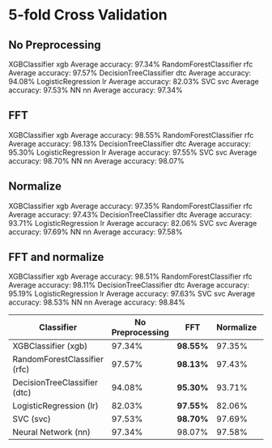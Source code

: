 # 5-fold Cross Validation

## No Preprocessing
XGBClassifier xgb Average accuracy: 97.34%
RandomForestClassifier rfc Average accuracy: 97.57%
DecisionTreeClassifier dtc Average accuracy: 94.08%
LogisticRegression lr Average accuracy: 82.03%
SVC svc Average accuracy: 97.53%
NN nn Average accuracy: 97.34%

## FFT
XGBClassifier xgb Average accuracy: 98.55%
RandomForestClassifier rfc Average accuracy: 98.13%
DecisionTreeClassifier dtc Average accuracy: 95.30%
LogisticRegression lr Average accuracy: 97.55%
SVC svc Average accuracy: 98.70%
NN nn Average accuracy: 98.07%

## Normalize
XGBClassifier xgb Average accuracy: 97.35%
RandomForestClassifier rfc Average accuracy: 97.43%
DecisionTreeClassifier dtc Average accuracy: 93.71%
LogisticRegression lr Average accuracy: 82.06%
SVC svc Average accuracy: 97.69%
NN nn Average accuracy: 97.58%

## FFT and normalize
XGBClassifier xgb Average accuracy: 98.51%
RandomForestClassifier rfc Average accuracy: 98.11%
DecisionTreeClassifier dtc Average accuracy: 95.19%
LogisticRegression lr Average accuracy: 97.63%
SVC svc Average accuracy: 98.53%
NN nn Average accuracy: 98.84%


| Classifier | No Preprocessing | FFT | Normalize | FFT and Normalize |
|------------|------------------|-----|-----------|-------------------|
| XGBClassifier (xgb) | 97.34% | <b>98.55%</b> | 97.35% | 98.51% |
| RandomForestClassifier (rfc) | 97.57% | <b>98.13%</b> | 97.43% | 98.11% |
| DecisionTreeClassifier (dtc) | 94.08% | <b>95.30%</b> | 93.71% | 95.19% |
| LogisticRegression (lr) | 82.03% | <b>97.55%</b> | 82.06% | 97.63% |
| SVC (svc) | 97.53% | <b>98.70%</b> | 97.69% | 98.53% |
| Neural Network (nn) | 97.34% | 98.07% | 97.58% | <b>98.84%</b> |
